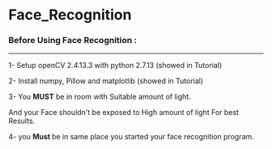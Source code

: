 # Face_Recognition

### Before Using Face Recognition :
-------------------------------
1- Setup openCV 2.4.13.3 with python 2.7.13 (showed in Tutorial)

2- Install numpy, Pillow and matplotlib	(showed in Tutorial)

3- You <b>MUST</b> be in room with Suitable amount of light.

And your Face shouldn't be exposed to High amount of light For best Results.

4- you <b> Must </b> be in same place you started your face recognition program.
